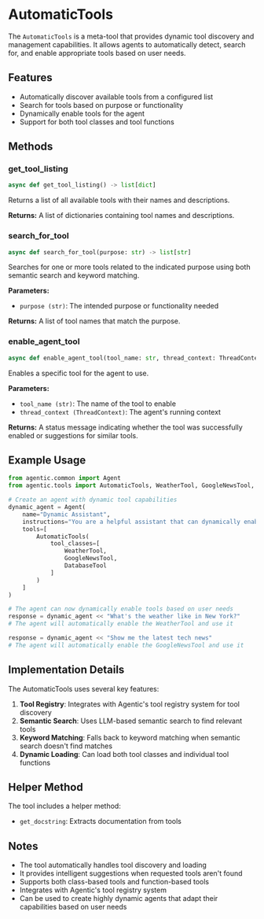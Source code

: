 # AutomaticTools

The `AutomaticTools` is a meta-tool that provides dynamic tool discovery and management capabilities. It allows agents to automatically detect, search for, and enable appropriate tools based on user needs.

## Features

- Automatically discover available tools from a configured list
- Search for tools based on purpose or functionality
- Dynamically enable tools for the agent
- Support for both tool classes and tool functions

## Methods

### get_tool_listing

```python
async def get_tool_listing() -> list[dict]
```

Returns a list of all available tools with their names and descriptions.

**Returns:**
A list of dictionaries containing tool names and descriptions.

### search_for_tool

```python
async def search_for_tool(purpose: str) -> list[str]
```

Searches for one or more tools related to the indicated purpose using both semantic search and keyword matching.

**Parameters:**
- `purpose (str)`: The intended purpose or functionality needed

**Returns:**
A list of tool names that match the purpose.

### enable_agent_tool

```python
async def enable_agent_tool(tool_name: str, thread_context: ThreadContext) -> str
```

Enables a specific tool for the agent to use.

**Parameters:**
- `tool_name (str)`: The name of the tool to enable
- `thread_context (ThreadContext)`: The agent's running context

**Returns:**
A status message indicating whether the tool was successfully enabled or suggestions for similar tools.

## Example Usage

```python
from agentic.common import Agent
from agentic.tools import AutomaticTools, WeatherTool, GoogleNewsTool, DatabaseTool

# Create an agent with dynamic tool capabilities
dynamic_agent = Agent(
    name="Dynamic Assistant",
    instructions="You are a helpful assistant that can dynamically enable tools as needed.",
    tools=[
        AutomaticTools(
            tool_classes=[
                WeatherTool,
                GoogleNewsTool,
                DatabaseTool
            ]
        )
    ]
)

# The agent can now dynamically enable tools based on user needs
response = dynamic_agent << "What's the weather like in New York?"
# The agent will automatically enable the WeatherTool and use it

response = dynamic_agent << "Show me the latest tech news"
# The agent will automatically enable the GoogleNewsTool and use it
```

## Implementation Details

The AutomaticTools uses several key features:

1. **Tool Registry**: Integrates with Agentic's tool registry system for tool discovery
2. **Semantic Search**: Uses LLM-based semantic search to find relevant tools
3. **Keyword Matching**: Falls back to keyword matching when semantic search doesn't find matches
4. **Dynamic Loading**: Can load both tool classes and individual tool functions

## Helper Method

The tool includes a helper method:

- `get_docstring`: Extracts documentation from tools

## Notes

- The tool automatically handles tool discovery and loading
- It provides intelligent suggestions when requested tools aren't found
- Supports both class-based tools and function-based tools
- Integrates with Agentic's tool registry system
- Can be used to create highly dynamic agents that adapt their capabilities based on user needs 